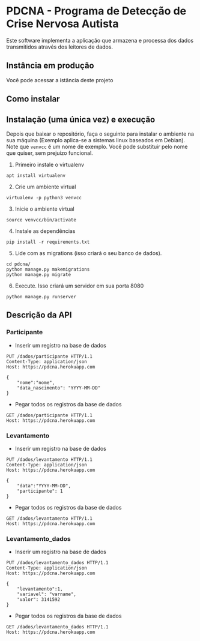 # PDCNA - Programa de Detecção de Crise Nervosa Autista

Este software implementa a aplicação que armazena e processa dos dados transmitidos através dos leitores de dados. 

## Instância em produção
Você pode acessar a istância deste projeto 

## Como instalar

## Instalação (uma única vez) e execução
Depois que baixar o repositório, faça o seguinte para instalar o ambiente na sua máquina (Exemplo aplica-se a sistemas linux baseados em Debian). Note que `venvcc` é um nome de exemplo. Você pode substituir pelo nome que quiser, sem prejuízo funcional.
 1. Primeiro instale o virtualenv
 ~~~shell
 apt install virtualenv
 ~~~
 2. Crie um ambiente virtual 
 ~~~shell
 virtualenv -p python3 venvcc
 ~~~
 3. Inicie o ambiente virtual
 ~~~shell
 source venvcc/bin/activate
 ~~~
 4. Instale as dependências
 ~~~shell
 pip install -r requirements.txt
 ~~~
 5. Lide com as migrations (isso criará o seu banco de dados).
 ~~~shell
 cd pdcna/
 python manage.py makemigrations
 python manage.py migrate
 ~~~
 6. Execute. Isso criará um servidor em sua porta 8080
 ~~~shell
 python manage.py runserver
 ~~~

## Descrição da API


### Participante

- Inserir um registro na base de dados
```http
PUT /dados/participante HTTP/1.1
Content-Type: application/json
Host: https://pdcna.herokuapp.com

{
	"nome":"nome",
	"data_nascimento": "YYYY-MM-DD"
}	
```

- Pegar todos os registros da base de dados
```http
GET /dados/participante HTTP/1.1
Host: https://pdcna.herokuapp.com
```

### Levantamento

- Inserir um registro na base de dados
```http
PUT /dados/levantamento HTTP/1.1
Content-Type: application/json
Host: https://pdcna.herokuapp.com

{
	"data":"YYYY-MM-DD",
	"participante": 1
}	
```

- Pegar todos os registros da base de dados
```http
GET /dados/levantamento HTTP/1.1
Host: https://pdcna.herokuapp.com
```

### Levantamento_dados

- Inserir um registro na base de dados
```http
PUT /dados/levantamento_dados HTTP/1.1
Content-Type: application/json
Host: https://pdcna.herokuapp.com

{
	"levantamento":1,
	"variavel": "varname",
	"valor": 3141592
}	
```

- Pegar todos os registros da base de dados
```http
GET /dados/levantamento_dados HTTP/1.1
Host: https://pdcna.herokuapp.com
```
